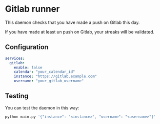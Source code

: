 # Gitlab runner

This daemon checks that you have made a push on Gitlab this day.

If you have made at least un push on Gitlab, your streaks will be validated.

## Configuration

```yml
services:
  gitlab:
    enable: false
    calendar: "your_calendar_id"
    instance: "https://gitlab.example.com"
    username: "your_gitlab_username"
```

## Testing

You can test the daemon in this way:

```bash
python main.py '{"instance": "<instance>", "username": "<username>"}'
```
